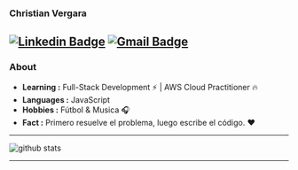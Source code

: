 ### Christian Vergara 
 [![Linkedin Badge](https://img.shields.io/badge/-Christian_Vergara-blue?style=flat-square&logo=Linkedin&logoColor=white&link=https://www.linkedin.com/in/christian-vergara-dominguez-84061121b///)](https://www.linkedin.com/in/christian-vergara-dominguez-84061121b//) [![Gmail Badge](https://img.shields.io/badge/-christianvd99@gmail.com-c14438?style=flat-square&logo=Gmail&logoColor=white&link=mailto:christianvd99@gmail.com)](mailto:christianvd99@gmail.com)
---------------------------------------------------------------------------------------------------------------------------------------------------------------------------------
### About

-  **Learning :** Full-Stack Development :zap: |  AWS Cloud Practitioner :fire:	
-  **Languages :** JavaScript
-  **Hobbies :** Fútbol & Musica :headphones:
-  **Fact :** Primero resuelve el problema, luego escribe el código. :heart: 

---------------------------------------------------------------------------------------------------------------------------------------------------------------------------------

![github stats](https://github-readme-stats.vercel.app/api?username=Chrisvd9&show_icons=true)

---------------------------------------------------------------------------------------------------------------------------------------------------------------------------------



